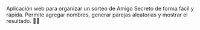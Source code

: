Aplicación web para organizar un sorteo de Amigo Secreto de forma fácil y rápida. Permite agregar nombres, generar parejas aleatorias y mostrar el resultado. 🚀✨
